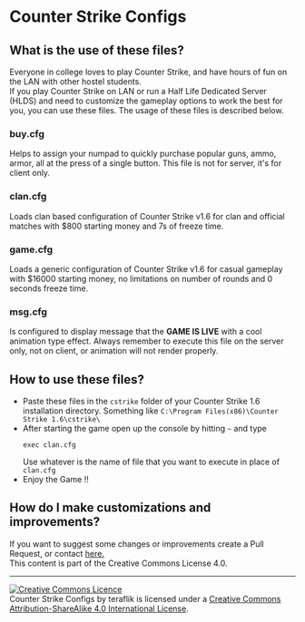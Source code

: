 Counter Strike Configs
======================

## What is the use of these files?
Everyone in college loves to play Counter Strike, and have hours of fun on the LAN with other hostel students.  
If you play Counter Strike on LAN or run a Half Life Dedicated Server (HLDS) and need to customize the gameplay options to work the best for you, you can use these files. The usage of these files is described below.

### buy.cfg  
Helps to assign your numpad to quickly purchase popular guns, ammo, armor, all at the press of a single button. This file is not for server, it's for client only.

### clan.cfg  
Loads clan based configuration of Counter Strike v1.6 for clan and official matches with $800 starting money and 7s of freeze time.

### game.cfg  
Loads a generic configuration of Counter Strike v1.6 for casual gameplay with $16000 starting money, no limitations on number of rounds and 0 seconds freeze time.

### msg.cfg
Is configured to display message that the __GAME IS LIVE__ with a cool animation type effect. Always remember to execute this file on the server only, not on client, or animation will not render properly.

## How to use these files?  
- Paste these files in the `cstrike` folder of your Counter Strike 1.6 installation directory. Something like  `C:\Program Files(x86)\Counter Strike 1.6\cstrike\`
- After starting the game open up the console by hitting `~` and type  
  ```
  exec clan.cfg
  ```  
  Use whatever is the name of file that you want to execute in place of `clan.cfg`
- Enjoy the Game !!

## How do I make customizations and improvements?
If you want to suggest some changes or improvements create a Pull Request, or contact [here.](http://blog.teraflik.com/p/contact.html)  
This content is part of the Creative Commons License 4.0. 

___
<a rel="license" href="http://creativecommons.org/licenses/by-sa/4.0/"><img alt="Creative Commons Licence" style="border-width:0" src="https://i.creativecommons.org/l/by-sa/4.0/88x31.png" /></a><br /><span xmlns:dct="http://purl.org/dc/terms/" href="http://purl.org/dc/dcmitype/Text" property="dct:title" rel="dct:type">Counter Strike Configs</span> by <span xmlns:cc="http://creativecommons.org/ns#" property="cc:attributionName">teraflik</span> is licensed under a <a rel="license" href="http://creativecommons.org/licenses/by-sa/4.0/">Creative Commons Attribution-ShareAlike 4.0 International License</a>.
